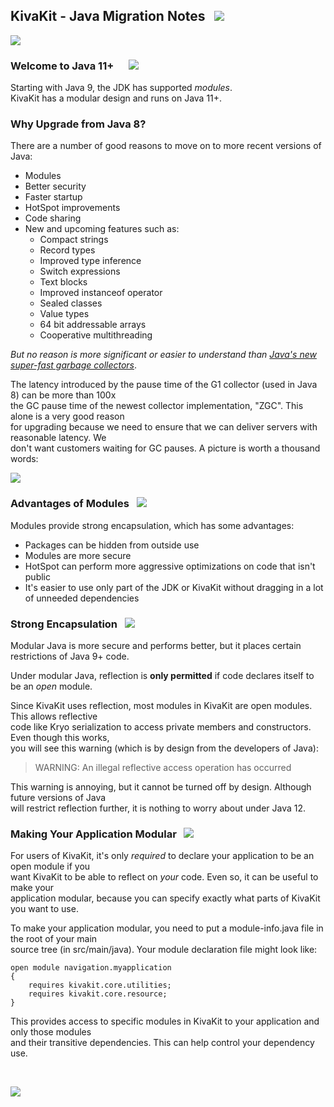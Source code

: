 ## KivaKit - Java Migration Notes &nbsp;  ![](../../../../kivakit/https://www.kivakit.org/images/footprints-40.png)

![](../../../../kivakit/https://www.kivakit.org/images/horizontal-line.png)

### Welcome to Java 11+ &nbsp;&nbsp;    ![](../../../../kivakit/https://www.kivakit.org/images/coffee-40.png)

Starting with Java 9, the JDK has supported _modules_.  
KivaKit has a modular design and runs on Java 11+.

### Why Upgrade from Java 8?

There are a number of good reasons to move on to more recent versions of Java:

* Modules
* Better security
* Faster startup
* HotSpot improvements
* Code sharing
* New and upcoming features such as:
    * Compact strings
    * Record types
    * Improved type inference
    * Switch expressions
    * Text blocks
    * Improved instanceof operator
    * Sealed classes
    * Value types
    * 64 bit addressable arrays
    * Cooperative multithreading

*But no reason is more significant or easier to understand than [Java's new super-fast garbage collectors](https://blogs.oracle.com/javamagazine/understanding-the-jdks-new-superfast-garbage-collectors)*.

The latency introduced by the pause time of the G1 collector (used in Java 8) can be more than 100x  
the GC pause time of the newest collector implementation, "ZGC". This alone is a very good reason   
for upgrading because we need to ensure that we can deliver servers with reasonable latency. We  
don't want customers waiting for GC pauses. A picture is worth a thousand words:

![](../../../../kivakit/https://www.kivakit.org/images/gc.png)

### Advantages of Modules   ![](../../../../kivakit/https://www.kivakit.org/images/stars-32.png)

Modules provide strong encapsulation, which has some advantages:

* Packages can be hidden from outside use
* Modules are more secure
* HotSpot can perform more aggressive optimizations on code that isn't public
* It's easier to use only part of the JDK or KivaKit without dragging in a lot of unneeded dependencies

### Strong Encapsulation   ![](../../../../kivakit/https://www.kivakit.org/images/box-40.png)

Modular Java is more secure and performs better, but it places certain restrictions of Java 9+ code.

Under modular Java, reflection is **only permitted** if code declares itself to be an _open_ module.

Since KivaKit uses reflection, most modules in KivaKit are open modules. This allows reflective  
code like Kryo serialization to access private members and constructors. Even though this works,  
you will see this warning (which is by design from the developers of Java):

> WARNING: An illegal reflective access operation has occurred

This warning is annoying, but it cannot be turned off by design. Although future versions of Java  
will restrict reflection further, it is nothing to worry about under Java 12.

### Making Your Application Modular &nbsp; ![](../../../../kivakit/https://www.kivakit.org/images/stars-48.png)

For users of KivaKit, it's only _required_ to declare your application to be an open module if you  
want KivaKit to be able to reflect on _your_ code. Even so, it can be useful to make your  
application modular, because you can specify exactly what parts of KivaKit you want to use.

To make your application modular, you need to put a module-info.java file in the root of your main  
source tree (in src/main/java). Your module declaration file might look like:

    open module navigation.myapplication 
    { 
        requires kivakit.core.utilities; 
        requires kivakit.core.resource; 
    }

This provides access to specific modules in KivaKit to your application and only those modules  
and their transitive dependencies. This can help control your dependency use.

<br/> 

![](../../../../kivakit/https://www.kivakit.org/images/horizontal-line.png)
